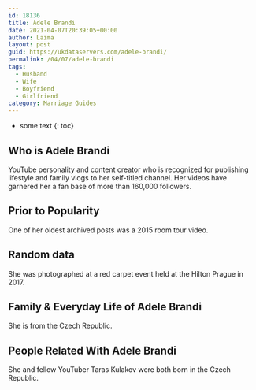 ```yaml
---
id: 18136
title: Adele Brandi
date: 2021-04-07T20:39:05+00:00
author: Laima
layout: post
guid: https://ukdataservers.com/adele-brandi/
permalink: /04/07/adele-brandi
tags:
  - Husband
  - Wife
  - Boyfriend
  - Girlfriend
category: Marriage Guides
---
```


* some text
{: toc}


## Who is Adele Brandi
                  
                  
                  
YouTube personality and content creator who is recognized for publishing lifestyle and family vlogs to her self-titled channel. Her videos have garnered her a fan base of more than 160,000 followers. 
                  
              
            
              
            
                
                
                
## Prior to Popularity
                  
                  
                  
One of her oldest archived posts was a 2015 room tour video. 
                  
              
            
              
            
                
                
                
## Random data
                  
                  
                  
She was photographed at a red carpet event held at the Hilton Prague in 2017. 
                  
              
            
              
            
                
                
                
## Family & Everyday Life of Adele Brandi
                  
                  
                  
She is from the Czech Republic. 
                  
              
            
              
            
                
                
                
## People Related With Adele Brandi
                  
                  
                  
She and fellow YouTuber Taras Kulakov were both born in the Czech Republic.  
                  
              
            
              
            
                
              
            
              
              
            
            
              
            
          
          
          